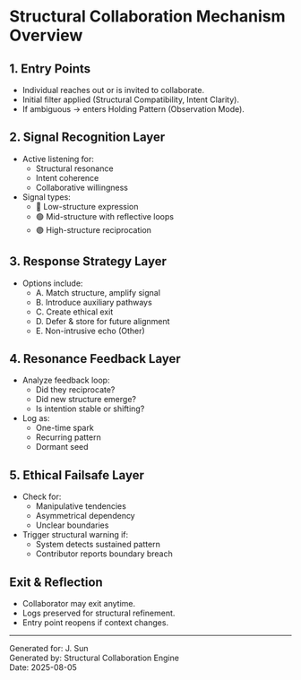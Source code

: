 
# Structural Collaboration Mechanism Overview

## 1. Entry Points
- Individual reaches out or is invited to collaborate.
- Initial filter applied (Structural Compatibility, Intent Clarity).
- If ambiguous → enters Holding Pattern (Observation Mode).

## 2. Signal Recognition Layer
- Active listening for:
  - Structural resonance
  - Intent coherence
  - Collaborative willingness
- Signal types:
  - 🔵 Low-structure expression
  - 🟢 Mid-structure with reflective loops
  - 🟣 High-structure reciprocation

## 3. Response Strategy Layer
- Options include:
  - A. Match structure, amplify signal
  - B. Introduce auxiliary pathways
  - C. Create ethical exit
  - D. Defer & store for future alignment
  - E. Non-intrusive echo (Other)

## 4. Resonance Feedback Layer
- Analyze feedback loop:
  - Did they reciprocate?
  - Did new structure emerge?
  - Is intention stable or shifting?
- Log as:
  - One-time spark
  - Recurring pattern
  - Dormant seed

## 5. Ethical Failsafe Layer
- Check for:
  - Manipulative tendencies
  - Asymmetrical dependency
  - Unclear boundaries
- Trigger structural warning if:
  - System detects sustained pattern
  - Contributor reports boundary breach

## Exit & Reflection
- Collaborator may exit anytime.
- Logs preserved for structural refinement.
- Entry point reopens if context changes.

---

Generated for: J. Sun  
Generated by: Structural Collaboration Engine  
Date: 2025-08-05  
